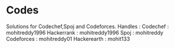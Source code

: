 # Codes
Solutions for Codechef,Spoj and Codeforces.
Handles : 
Codechef : mohitreddy1996
Hackerrank : mohitreddy1996
Spoj : mohitreddy
Codeforces : mohitreddy01
Hackerearth : mohit133
